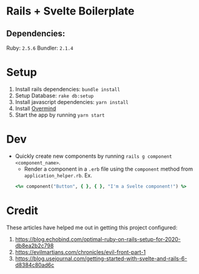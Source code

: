 # Rails + Svelte Boilerplate

## Dependencies:

Ruby: `2.5.6`
Bundler: `2.1.4`

# Setup
1. Install rails dependencies: `bundle install`
2. Setup Database: `rake db:setup`
3. Install javascript dependencies: `yarn install`
4. Install [Overmind](https://github.com/DarthSim/overmind#installation)
5. Start the app by running `yarn start`

# Dev

- Quickly create new components by running `rails g component <component_name>`.
  - Render a component in a `.erb` file using the `component` method from `application_helper.rb`. Ex.
  ```ruby
  <%= component("Button", { }, { }, "I'm a Svelte component!") %>
  ```

# Credit

These articles have helped me out in getting this project configured:
1. https://blog.echobind.com/optimal-ruby-on-rails-setup-for-2020-db8ea2b2c798
2. https://evilmartians.com/chronicles/evil-front-part-1
3. https://blog.usejournal.com/getting-started-with-svelte-and-rails-6-d8384c80ad6c
